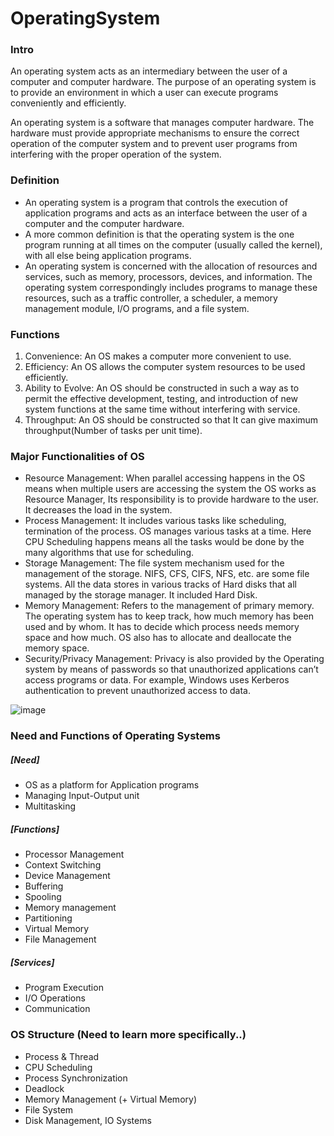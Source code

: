 # OperatingSystem

### Intro
An operating system acts as an intermediary between the user of a computer and computer hardware. The purpose of an operating system is to provide an environment in which a user can execute programs conveniently and efficiently. 

An operating system is a software that manages computer hardware. The hardware must provide appropriate mechanisms to ensure the correct operation of the computer system and to prevent user programs from interfering with the proper operation of the system. 

### Definition
- An operating system is a program that controls the execution of application programs and acts as an interface between the user of a computer and the computer hardware.
- A more common definition is that the operating system is the one program running at all times on the computer (usually called the kernel), with all else being application programs.
- An operating system is concerned with the allocation of resources and services, such as memory, processors, devices, and information. The operating system correspondingly includes programs to manage these resources, such as a traffic controller, a scheduler, a memory management module, I/O programs, and a file system.

### Functions
1. Convenience: An OS makes a computer more convenient to use.
2. Efficiency: An OS allows the computer system resources to be used efficiently.
3. Ability to Evolve: An OS should be constructed in such a way as to permit the effective development, testing, and introduction of new system functions at the same time without interfering with service.
4. Throughput: An OS should be constructed so that It can give maximum throughput(Number of tasks per unit time).

### Major Functionalities of OS
- Resource Management: When parallel accessing happens in the OS means when multiple users are accessing the system the OS works as Resource Manager, Its responsibility is to provide hardware to the user. It decreases the load in the system.
- Process Management: It includes various tasks like scheduling, termination of the process. OS manages various tasks at a time. Here CPU Scheduling happens means all the tasks would be done by the many algorithms that use for scheduling.
- Storage Management: The file system mechanism used for the management of the storage. NIFS, CFS, CIFS, NFS, etc. are some file systems. All the data stores in various tracks of Hard disks that all managed by the storage manager. It included Hard Disk.
- Memory Management: Refers to the management of primary memory. The operating system has to keep track, how much memory has been used and by whom. It has to decide which process needs memory space and how much. OS also has to allocate and deallocate the memory space.
- Security/Privacy Management: Privacy is also provided by the Operating system by means of passwords so that unauthorized applications can’t access programs or data. For example, Windows uses Kerberos authentication to prevent unauthorized access to data.

![image](https://user-images.githubusercontent.com/105867034/181890211-e148f94f-7564-4a35-bf20-c1c924287107.png)

### Need and Functions of Operating Systems
##### [Need]
- OS as a platform for Application programs
- Managing Input-Output unit
- Multitasking

##### [Functions]
- Processor Management
- Context Switching
- Device Management
- Buffering
- Spooling
- Memory management
- Partitioning
- Virtual Memory
- File Management

##### [Services]
- Program Execution
- I/O Operations
- Communication

### OS Structure (Need to learn more specifically..)
- Process & Thread
- CPU Scheduling
- Process Synchronization
- Deadlock
- Memory Management (+ Virtual Memory)
- File System
- Disk Management, IO Systems
